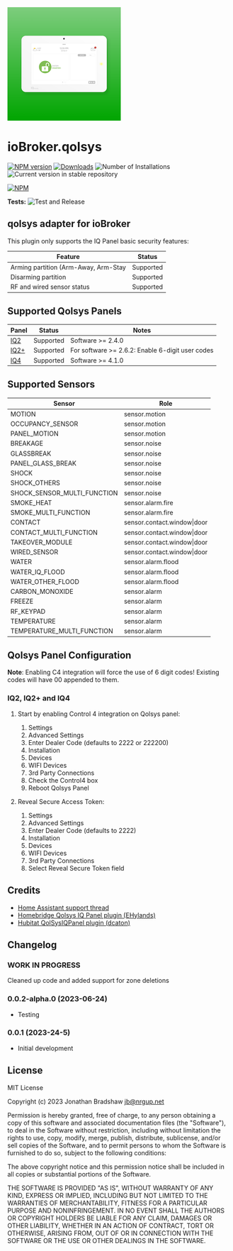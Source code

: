 ![Logo](admin/qolsys.png)

# ioBroker.qolsys

[![NPM version](https://img.shields.io/npm/v/iobroker.qolsys.svg)](https://www.npmjs.com/package/iobroker.qolsys)
[![Downloads](https://img.shields.io/npm/dm/iobroker.qolsys.svg)](https://www.npmjs.com/package/iobroker.qolsys)
![Number of Installations](https://iobroker.live/badges/qolsys-installed.svg)
![Current version in stable repository](https://iobroker.live/badges/qolsys-stable.svg)

[![NPM](https://nodei.co/npm/iobroker.qolsys.png?downloads=true)](https://nodei.co/npm/iobroker.qolsys/)

**Tests:** ![Test and Release](https://github.com/bradsjm/ioBroker.qolsys/workflows/Test%20and%20Release/badge.svg)

## qolsys adapter for ioBroker

This plugin only supports the IQ Panel basic security features:

| Feature                              | Status    |
|--------------------------------------|-----------|
| Arming partition (Arm-Away, Arm-Stay | Supported |
| Disarming partition                  | Supported |
| RF and wired sensor status           | Supported |

## Supported Qolsys Panels

| Panel                                       | Status    | Notes                                            |
|---------------------------------------------|-----------|--------------------------------------------------|
| [IQ2](https://qolsys.com/iq-panel-2/)       | Supported | Software >= 2.4.0                                |
| [IQ2+](https://qolsys.com/iq-panel-2-plus/) | Supported | For software >= 2.6.2: Enable 6-digit user codes |
| [IQ4](https://qolsys.com/iq-panel-4/)       | Supported | Software >= 4.1.0                                |

## Supported Sensors

| Sensor                      | Role                        |
|-----------------------------|-----------------------------|
| MOTION                      | sensor.motion               |
| OCCUPANCY_SENSOR            | sensor.motion               |
| PANEL_MOTION                | sensor.motion               |
| BREAKAGE                    | sensor.noise                |
| GLASSBREAK                  | sensor.noise                |
| PANEL_GLASS_BREAK           | sensor.noise                |
| SHOCK                       | sensor.noise                |
| SHOCK_OTHERS                | sensor.noise                |
| SHOCK_SENSOR_MULTI_FUNCTION | sensor.noise                |
| SMOKE_HEAT                  | sensor.alarm.fire           |
| SMOKE_MULTI_FUNCTION        | sensor.alarm.fire           |
| CONTACT                     | sensor.contact.window\|door |
| CONTACT_MULTI_FUNCTION      | sensor.contact.window\|door |
| TAKEOVER_MODULE             | sensor.contact.window\|door |
| WIRED_SENSOR                | sensor.contact.window\|door |
| WATER                       | sensor.alarm.flood          |
| WATER_IQ_FLOOD              | sensor.alarm.flood          |
| WATER_OTHER_FLOOD           | sensor.alarm.flood          |
| CARBON_MONOXIDE             | sensor.alarm                |
| FREEZE                      | sensor.alarm                |
| RF_KEYPAD                   | sensor.alarm                |
| TEMPERATURE                 | sensor.alarm                |
| TEMPERATURE_MULTI_FUNCTION  | sensor.alarm                |

## Qolsys Panel Configuration

**Note**: Enabling C4 integration will force the use of 6 digit codes!
Existing codes will have 00 appended to them.

### IQ2, IQ2+ and IQ4

1. Start by enabling Control 4 integration on Qolsys panel:
    1. Settings
    2. Advanced Settings
    3. Enter Dealer Code (defaults to 2222 or 222200)
    4. Installation
    5. Devices
    6. WIFI Devices
    7. 3rd Party Connections
    8. Check the Control4 box
    9. Reboot Qolsys Panel

2. Reveal Secure Access Token:
    1. Settings
    2. Advanced Settings
    3. Enter Dealer Code (defaults to 2222)
    4. Installation
    5. Devices
    6. WIFI Devices
    7. 3rd Party Connections
    8. Select Reveal Secure Token field

## Credits

- [Home Assistant support thread](https://community.home-assistant.io/t/qolsys-iq-panel-2-and-3rd-party-integration/231405)
- [Homebridge Qolsys IQ Panel plugin (EHylands)](https://github.com/EHylands/homebridge-qolsys)
- [Hubitat QolSysIQPanel plugin (dcaton)](https://github.com/dcaton/Hubitat/tree/main/QolSysIQPanel)

## Changelog

### **WORK IN PROGRESS**

Cleaned up code and added support for zone deletions

### 0.0.2-alpha.0 (2023-06-24)

* Testing

### 0.0.1 (2023-24-5)

* Initial development

## License

MIT License

Copyright (c) 2023 Jonathan Bradshaw <jb@nrgup.net>

Permission is hereby granted, free of charge, to any person obtaining a copy
of this software and associated documentation files (the "Software"), to deal
in the Software without restriction, including without limitation the rights
to use, copy, modify, merge, publish, distribute, sublicense, and/or sell
copies of the Software, and to permit persons to whom the Software is
furnished to do so, subject to the following conditions:

The above copyright notice and this permission notice shall be included in all
copies or substantial portions of the Software.

THE SOFTWARE IS PROVIDED "AS IS", WITHOUT WARRANTY OF ANY KIND, EXPRESS OR
IMPLIED, INCLUDING BUT NOT LIMITED TO THE WARRANTIES OF MERCHANTABILITY,
FITNESS FOR A PARTICULAR PURPOSE AND NONINFRINGEMENT. IN NO EVENT SHALL THE
AUTHORS OR COPYRIGHT HOLDERS BE LIABLE FOR ANY CLAIM, DAMAGES OR OTHER
LIABILITY, WHETHER IN AN ACTION OF CONTRACT, TORT OR OTHERWISE, ARISING FROM,
OUT OF OR IN CONNECTION WITH THE SOFTWARE OR THE USE OR OTHER DEALINGS IN THE
SOFTWARE.
